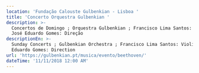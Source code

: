 ```yaml
---
location: 'Fundação Calouste Gulbenkian - Lisboa '
title: 'Concerto Orquestra Gulbenkian '
description: >-
  Concertos de Domingo ; Orquestra Gulbenkian ; Francisco Lima Santos: Violino ;
  José Eduardo Gomes: Direção 
descriptionEn: >-
  Sunday Concerts ; Gulbenkian Orchestra ; Francisco Lima Santos: Violin ; José
  Eduardo Gomes: Direction 
url: 'https://gulbenkian.pt/musica/evento/beethoven/'
dateTime: '11/11/2018 12:00 AM'
---
```



